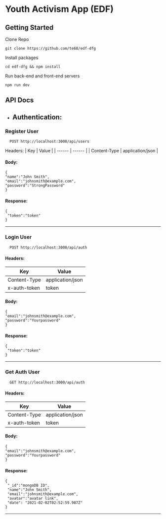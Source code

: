 


# Youth Activism App (EDF)

## Getting Started
Clone Repo
```
git clone https://github.com/te68/edf-dfg
```
Install packages
```
cd edf-dfg && npm install
```
Run back-end and front-end servers
```
npm run dev
```



## API Docs
* ## Authentication:

### **Register User** 
```
  POST http://localhost:3000/api/users
```
Headers:
| Key | Value |
| ------ | ------ |
| Content-Type | application/json |

#### Body:

```
{
"name":"John Smith",
"email":"johnsmith@example.com",
"password":"StrongPassword"
}
```
#### Response:
```
{
 "token":"token"
}
```
***
### **Login User** 
```
  POST http://localhost:3000/api/auth
```
#### Headers:
| Key | Value |
| ------ | ------ |
| Content-Type | application/json |
| x-auth-token | token |

#### Body:

```
{
"email":"johnsmith@example.com",
"password":"Yourpassword"
}
```
#### Response:
```
{
 "token":"token"
}
```
***
### **Get Auth User** 
```
  GET http://localhost:3000/api/auth
```
#### Headers:
| Key | Value |
| ------ | ------ |
| Content-Type | application/json |
| x-auth-token | token |

#### Body:

```
{
"email":"johnsmith@example.com",
"password":"Yourpassword"
}
```
#### Response:
```
{
 "_id":"mongoDB ID",
 "name":"John Smith",
 "email":"johnsmith@example.com",
 "avatar":"avatar link",
 "date": "2021-02-02T02:52:59.987Z"
}
```
***
